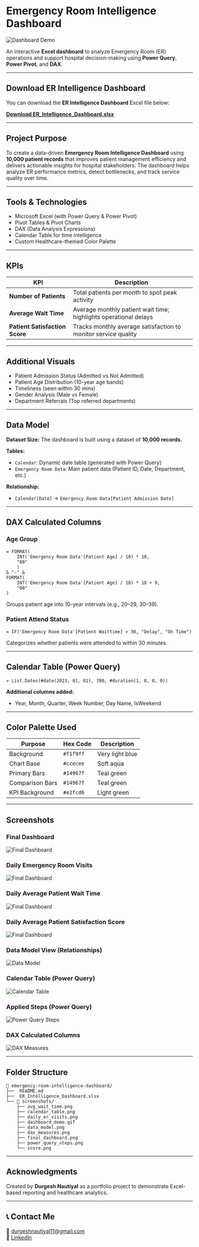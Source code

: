 #  Emergency Room Intelligence Dashboard
![Dashboard Demo](screenshots/dashboard_demo.gif)

An interactive **Excel dashboard** to analyze Emergency Room (ER) operations and support hospital decision-making using **Power Query**, **Power Pivot**, and **DAX**.

---

## Download ER Intelligence Dashboard

You can download the **ER Intelligence Dashboard** Excel file below:

**[Download ER_Intelligence_Dashboard.xlsx](./ER_Intelligence_Dashboard.xlsx)**

---

##  Project Purpose
To create a data-driven **Emergency Room Intelligence Dashboard** using **10,000 patient records** that improves patient management efficiency and delivers actionable insights for hospital stakeholders. The dashboard helps analyze ER performance metrics, detect bottlenecks, and track service quality over time.

---

##  Tools & Technologies
-  Microsoft Excel (with Power Query & Power Pivot)
-  Pivot Tables & Pivot Charts
-  DAX (Data Analysis Expressions)
-  Calendar Table for time intelligence
-  Custom Healthcare-themed Color Palette

---

##  KPIs
| KPI | Description |
|-----|-------------|
| **Number of Patients** | Total patients per month to spot peak activity |
| **Average Wait Time** | Average monthly patient wait time; highlights operational delays |
| **Patient Satisfaction Score** | Tracks monthly average satisfaction to monitor service quality |

---

##  Additional Visuals
- Patient Admission Status (Admitted vs Not Admitted)
- Patient Age Distribution (10-year age bands)
- Timeliness (seen within 30 mins)
- Gender Analysis (Male vs Female)
- Department Referrals (Top referred departments)

---

##  Data Model
**Dataset Size:** The dashboard is built using a dataset of **10,000 records.**

**Tables:**
- `Calendar`: Dynamic date table (generated with Power Query)
- `Emergency Room Data`: Main patient data (Patient ID, Date, Department, etc.)

**Relationship:**
- `Calendar[Date]` → `Emergency Room Data[Patient Admission Date]`

---

##  DAX Calculated Columns

###  Age Group
```dax
= FORMAT(
    INT('Emergency Room Data'[Patient Age] / 10) * 10,
    "00"
    )
& "-" &
FORMAT(
    INT('Emergency Room Data'[Patient Age] / 10) * 10 + 9,
    "00"
)
```
Groups patient age into 10-year intervals (e.g., 20–29, 30–39).

###  Patient Attend Status
```dax
= IF('Emergency Room Data'[Patient Waittime] > 30, "Delay", "On Time")
```
Categorizes whether patients were attended to within 30 minutes.

---

##  Calendar Table (Power Query)
```powerquery
= List.Dates(#date(2023, 01, 01), 700, #duration(1, 0, 0, 0))
```

**Additional columns added:**
- Year, Month, Quarter, Week Number, Day Name, IsWeekend

---

##  Color Palette Used
| Purpose | Hex Code | Description |
|---------|----------|-------------|
| Background | `#f1f9ff` | Very light blue |
| Chart Base | `#ccecee` | Soft aqua |
| Primary Bars | `#14967f` | Teal green |
| Comparison Bars | `#14967f` | Teal green |
| KPI Background  | `#e2fcd6` | Light green |

---

## Screenshots

###  Final Dashboard
![Final Dashboard](screenshots/final_dashboard.png)

###  Daily Emergency Room Visits
![Final Dashboard](screenshots/daily_er_visits.png)

###  Daily Average Patient Wait Time
![Final Dashboard](screenshots/avg_wait_time.png)

###  Daily Average Patient Satisfaction Score
![Final Dashboard](screenshots/score.png)

###  Data Model View (Relationships)
![Data Model](screenshots/data_model.png)

###  Calendar Table (Power Query)
![Calendar Table](screenshots/calendar_table.png)

###  Applied Steps (Power Query)
![Power Query Steps](screenshots/power_query_steps.png)

###  DAX Calculated Columns
![DAX Measures](screenshots/dax_measures.png)

---


## Folder Structure
```
📁 emergency-room-intelligence-dashboard/
├──  README.md
├──  ER_Intelligence_Dashboard.xlsx
└── 📁 screenshots/
    ├── avg_wait_time.png
    ├── calendar_table.png
    ├── daily_er_visits.png
    ├── dashboard_demo.gif
    ├── data_model.png
    ├── dax_measures.png
    ├── final_dashboard.png
    ├── power_query_steps.png
    └── score.png

```

---

##  Acknowledgments
Created by **Durgesh Nautiyal** as a portfolio project to demonstrate Excel-based reporting and healthcare analytics.

---

## 📞 Contact Me
📩 durgeshnautiyal11@gmail.com     
🔗 [LinkedIn](https://www.linkedin.com/in/durgesh-nautiyal-95a866223/)

